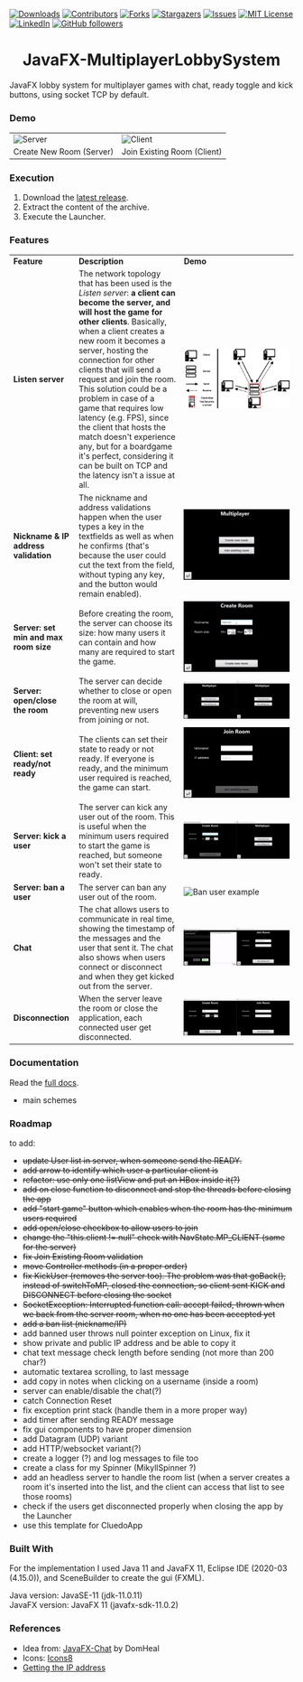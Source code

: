 [![Downloads][downloads-shield]][downloads-url]
[![Contributors][contributors-shield]][contributors-url]
[![Forks][forks-shield]][forks-url]
[![Stargazers][stars-shield]][stars-url]
[![Issues][issues-shield]][issues-url]
[![MIT License][license-shield]][license-url]
[![LinkedIn][linkedin-shield]][linkedin-url]
[![GitHub followers][github-shield]][github-url]

<h1 align="center">JavaFX-MultiplayerLobbySystem</h1>
JavaFX lobby system for multiplayer games with chat, ready toggle and kick buttons, using socket TCP by default.

### Demo
<table style="border: none">
  <tr>
    <td width="49.9%"><img src="example-server.gif" alt="Server"/></td>
    <td width="49.9%"><img src="example-client.gif" alt="Client"/></td>
  </tr>
  <tr>
    <td>Create New Room (Server)</td>
    <td>Join Existing Room (Client)</td>
  </tr>
</table>


### Execution
1. Download the [latest release](https://github.com/mikyll/JavaFX-MultiplayerLobbySystem/releases/latest).
2. Extract the content of the archive.
3. Execute the Launcher.

### Features
<table>
	<tr>
		<td><b>Feature</b></td>
		<td><b>Description</b></td>
		<td width="40%"><b>Demo</b></td>
	</tr>
	<tr>
		<td><b>Listen server<b/></td>
    		<td>The network topology that has been used is the <i>Listen server</i>: <b>a client can become the server, and will host the game for other clients</b>. Basically, when a client creates a new room it becomes a server, hosting the connection for other clients that will send a request and join the room. This solution could be a problem in case of a game that requires low latency (e.g. FPS), since the client that hosts the match doesn't experience any, but for a boardgame it's perfect, considering it can be built on TCP and the latency isn't a issue at all.</td>
		<td width="40%"><img src="https://github.com/mikyll/JavaFX-MultiplayerLobbySystem/blob/main/gfx/listen-server-with-legend-whitebg.png" alt="Listen server scheme"/></td>
	</tr>
	<tr>
		<td><b>Nickname & IP address validation</b></td>
		<td>The nickname and address validations happen when the user types a key in the textfields as well as when he confirms (that's because the user could cut the text from the field, without typing any key, and the button would remain enabled).</td>
		<td width="40%"><img src="https://github.com/mikyll/JavaFX-MultiplayerLobbySystem/blob/main/gfx/example-validation.gif" alt="Validation example"/></td>
	</tr>
	<tr>
		<td><b>Server: set min and max room size</b></td>
		<td>Before creating the room, the server can choose its size: how many users it can contain and how many are required to start the game.</td>
		<td width="40%"><img src="https://github.com/mikyll/JavaFX-MultiplayerLobbySystem/blob/main/gfx/example-room-size.gif" alt="Room size example"/></td>
	</tr>
	<tr>
		<td><b>Server: open/close the room</b></td>
		<td>The server can decide whether to close or open the room at will, preventing new users from joining or not.</td>
		<td width="40%"><img src="https://github.com/mikyll/JavaFX-MultiplayerLobbySystem/blob/main/gfx/example-open-close-room.gif" alt="Open/close room example"/></td>
	</tr>
	<tr>
		<td><b>Client: set ready/not ready</b></td>
		<td>The clients can set their state to ready or not ready. If everyone is ready, and the minimum user required is reached, the game can start.</td>
		<td width="40%"><img src="https://github.com/mikyll/JavaFX-MultiplayerLobbySystem/blob/main/gfx/example-ready.gif" alt="Ready/Not ready example"/></td>
	</tr>
	<tr>
		<td><b>Server: kick a user</b></td>
		<td>The server can kick any user out of the room. This is useful when the minimum users required to start the game is reached, but someone won't set their state to ready.</td>
		<td width="40%"><img src="https://github.com/mikyll/JavaFX-MultiplayerLobbySystem/blob/main/gfx/example-kick.gif" alt="Kick user example"/></td>
	</tr>
	<tr>
		<td><b>Server: ban a user</b></td>
		<td>The server can ban any user out of the room.</td>
		<td width="40%"><img src="" alt="Ban user example"/></td>
	</tr>
	<tr>
		<td><b>Chat</b></td>
		<td>The chat allows users to communicate in real time, showing the timestamp of the messages and the user that sent it. The chat also shows when users connect or disconnect and when they get kicked out from the server.</td>
		<td width="40%"><img src="https://github.com/mikyll/JavaFX-MultiplayerLobbySystem/blob/main/gfx/example-chat.gif" alt="Chat example"/></td>
	</tr>
	<tr>
		<td><b>Disconnection</b></td>
		<td>When the server leave the room or close the application, each connected user get disconnected.</td>
		<td width="40%"><img src="https://github.com/mikyll/JavaFX-MultiplayerLobbySystem/blob/main/gfx/example-disconnection.gif" alt="Disconnection example"/></td>
	</tr>
</table>

### Documentation
Read the [full docs](https://github.com/mikyll/JavaFX-MultiplayerLobbySystem/tree/main/docs).

+ main schemes

### Roadmap
to add:
- ~~update User list in server, when someone send the READY.~~
- ~~add arrow to identify which user a particular client is~~
- ~~refactor: use only one listView and put an HBox inside it(?)~~
- ~~add on close function to disconnect and stop the threads before closing the app~~
- ~~add "start game" button which enables when the room has the minimum users required~~
- ~~add open/close checkbox to allow users to join~~
- ~~change the "this.client != null" check with NavState.MP_CLIENT (same for the server)~~
- ~~fix Join Existing Room validation~~
- ~~move Controller methods (in a proper order)~~
- ~~fix KickUser (removes the server too). The problem was that goBack(), instead of switchToMP, closed the connection, so client sent KICK and DISCONNECT before closing the socket~~
- ~~SocketException: Interrupted function call: accept failed, thrown when we back from the server room, when no one has been accepted yet~~
- ~~add a ban list (nickname/IP)~~
- add banned user throws null pointer exception on Linux, fix it
- show private and public IP address and be able to copy it
- chat text message check length before sending (not more than 200 char?)
- automatic textarea scrolling, to last message
- add copy in notes when clicking on a username (inside a room)
- server can enable/disable the chat(?)
- catch Connection Reset
- fix exception print stack (handle them in a more proper way)
- add timer after sending READY message
- fix gui components to have proper dimension
- add Datagram (UDP) variant
- add HTTP/websocket variant(?)
- create a logger (?) and log messages to file too
- create a class for my Spinner (MikyllSpinner ?)
- add an headless server to handle the room list (when a server creates a room it's inserted into the list, and the client can access that list to see those rooms)
- check if the users get disconnected properly when closing the app by the Launcher
- use this template for CluedoApp

### Built With
For the implementation I used Java 11 and JavaFX 11, Eclipse IDE (2020-03 (4.15.0)), and SceneBuilder to create the gui (FXML).

Java version: JavaSE-11 (jdk-11.0.11)<br/>
JavaFX version: JavaFX 11 (javafx-sdk-11.0.2)

### References
* Idea from: [JavaFX-Chat](https://github.com/DomHeal/JavaFX-Chat) by DomHeal
* Icons: [Icons8](https://icons8.com/)
* [Getting the IP address](https://stackoverflow.com/questions/9481865/getting-the-ip-address-of-the-current-machine-using-java)


[downloads-shield]: https://img.shields.io/github/downloads/mikyll/JavaFX-MultiplayerLobbySystem/total
[downloads-url]: https://github.com/mikyll/JavaFX-MultiplayerLobbySystem/releases/latest
[contributors-shield]: https://img.shields.io/github/contributors/mikyll/JavaFX-MultiplayerLobbySystem
[contributors-url]: https://github.com/mikyll/JavaFX-MultiplayerLobbySystem/graphs/contributors
[forks-shield]: https://img.shields.io/github/forks/mikyll/JavaFX-MultiplayerLobbySystem
[forks-url]: https://github.com/mikyll/JavaFX-MultiplayerLobbySystem/network/members
[stars-shield]: https://img.shields.io/github/stars/mikyll/JavaFX-MultiplayerLobbySystem
[stars-url]: https://github.com/mikyll/JavaFX-MultiplayerLobbySystem/stargazers
[issues-shield]: https://img.shields.io/github/issues/mikyll/JavaFX-MultiplayerLobbySystem
[issues-url]: https://github.com/mikyll/JavaFX-MultiplayerLobbySystem/issues
[license-shield]: https://img.shields.io/github/license/mikyll/JavaFX-MultiplayerLobbySystem
[license-url]: https://github.com/mikyll/JavaFX-MultiplayerLobbySystem/blob/master/LICENSE
[linkedin-shield]: https://img.shields.io/badge/-LinkedIn-black.svg?logo=linkedin&colorB=0077B5
[linkedin-url]: https://www.linkedin.com/in/michele-righi/?locale=it_IT
[github-shield]: https://img.shields.io/github/followers/mikyll.svg?style=social&label=Follow
[github-url]: https://github.com/mikyll

